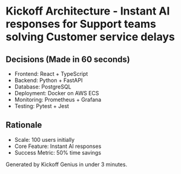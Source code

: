 # Kickoff Architecture - Instant AI responses for Support teams solving Customer service delays

## Decisions (Made in 60 seconds)
- Frontend: React + TypeScript
- Backend: Python + FastAPI
- Database: PostgreSQL
- Deployment: Docker on AWS ECS
- Monitoring: Prometheus + Grafana
- Testing: Pytest + Jest

## Rationale
- Scale: 100 users initially
- Core Feature: Instant AI responses
- Success Metric: 50% time savings

Generated by Kickoff Genius in under 3 minutes.
